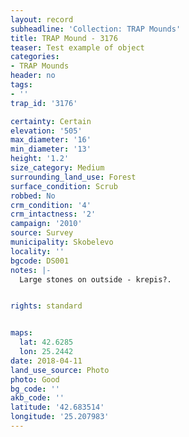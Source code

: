 ```yaml
---
layout: record
subheadline: 'Collection: TRAP Mounds'
title: TRAP Mound - 3176
teaser: Test example of object
categories:
- TRAP Mounds
header: no
tags:
- ''
trap_id: '3176'

certainty: Certain
elevation: '505'
max_diameter: '16'
min_diameter: '13'
height: '1.2'
size_category: Medium
surrounding_land_use: Forest
surface_condition: Scrub
robbed: No
crm_condition: '4'
crm_intactness: '2'
campaign: '2010'
source: Survey
municipality: Skobelevo
locality: ''
bgcode: DS001
notes: |-
  Large stones on outside - krepis?.


rights: standard


maps:
  lat: 42.6285
  lon: 25.2442
date: 2018-04-11
land_use_source: Photo
photo: Good
bg_code: ''
akb_code: ''
latitude: '42.683514'
longitude: '25.207983'
---
```

